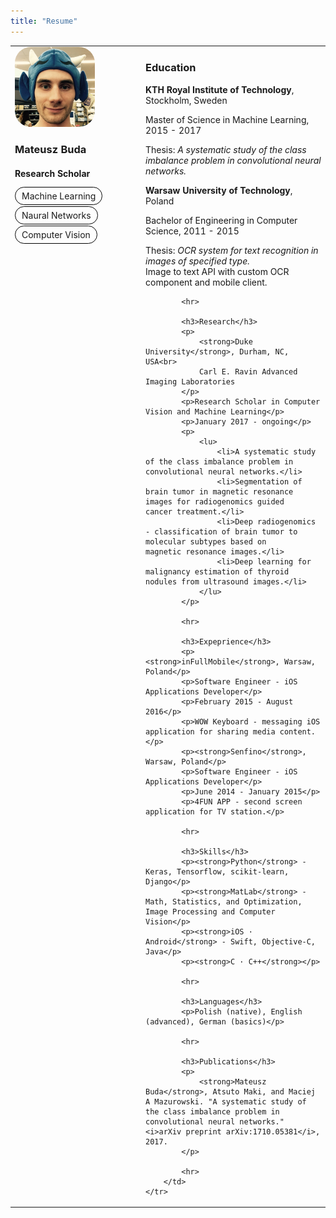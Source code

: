 ```yaml
---
title: "Resume"
---
```


<style>
.img-circle {
    border-radius: 20%;
}
.tag-text {
	-moz-border-radius: 15px;
	border-radius: 15px;
    border: solid 1px black;
    padding: 5px 10px;
}
</style>

<table width="100%">
	<tr>
		<td width="196px" valign="top">
			<img class="img-circle" src="./assets/photo.jpg" width="128px" height="128px">
			<p></p>
			<h3>Mateusz Buda</h3>
			<h4>Research Scholar</h4>
			<p><span class="tag-text">Machine Learning</span></p>
			<p><span class="tag-text">Naural Networks</span></p>
			<p><span class="tag-text">Computer Vision</span></p>
		</td>
		<td style="padding-left: 6px">
			<h3>Education</h3>
			<p><strong>KTH Royal Institute of Technology</strong>, Stockholm, Sweden</p>
			<p>Master of Science in Machine Learning, 2015 - 2017</p>
			<p>Thesis: <i>A systematic study of the class imbalance problem in convolutional neural networks.</i></p>
			<p><strong>Warsaw University of Technology</strong>, Poland</p>
			<p>Bachelor of Engineering in Computer Science, 2011 - 2015</p>
			<p>
				Thesis: <i>OCR system for text recognition in images of specified type.</i><br>
				Image to text API with custom OCR component and mobile client.
			</p>

			<hr>

			<h3>Research</h3>
			<p>
				<strong>Duke University</strong>, Durham, NC, USA<br>
				Carl E. Ravin Advanced Imaging Laboratories
			</p>
			<p>Research Scholar in Computer Vision and Machine Learning</p>
			<p>January 2017 - ongoing</p>
			<p>
				<lu>
					<li>A systematic study of the class imbalance problem in convolutional neural networks.</li>
					<li>Segmentation of brain tumor in magnetic resonance images for radiogenomics guided
	cancer treatment.</li>
					<li>Deep radiogenomics - classification of brain tumor to molecular subtypes based on
	magnetic resonance images.</li>
					<li>Deep learning for malignancy estimation of thyroid nodules from ultrasound images.</li>
				</lu>
			</p>

			<hr>

			<h3>Expeprience</h3>
			<p><strong>inFullMobile</strong>, Warsaw, Poland</p>
			<p>Software Engineer - iOS Applications Developer</p>
			<p>February 2015 - August 2016</p>
			<p>WOW Keyboard - messaging iOS application for sharing media content.</p>
			<p><strong>Senfino</strong>, Warsaw, Poland</p>
			<p>Software Engineer - iOS Applications Developer</p>
			<p>June 2014 - January 2015</p>
			<p>4FUN APP - second screen application for TV station.</p>

			<hr>

			<h3>Skills</h3>
			<p><strong>Python</strong> - Keras, Tensorflow, scikit-learn, Django</p>
			<p><strong>MatLab</strong> - Math, Statistics, and Optimization, Image Processing and Computer Vision</p>
			<p><strong>iOS · Android</strong> - Swift, Objective-C, Java</p>
			<p><strong>C · C++</strong></p>

			<hr>
			
			<h3>Languages</h3>
			<p>Polish (native), English (advanced), German (basics)</p>

			<hr>
			
			<h3>Publications</h3>
			<p>
				<strong>Mateusz Buda</strong>, Atsuto Maki, and Maciej A Mazurowski. "A systematic study of the class imbalance problem in convolutional neural networks." <i>arXiv preprint arXiv:1710.05381</i>, 2017.
			</p>

			<hr>
		</td>
	</tr>
</table>
